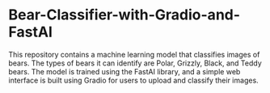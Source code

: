 # Bear-Classifier-with-Gradio-and-FastAI
This repository contains a machine learning model that classifies images of bears. The types of bears it can identify are Polar, Grizzly, Black, and Teddy bears. The model is trained using the FastAI library, and a simple web interface is built using Gradio for users to upload and classify their images.
